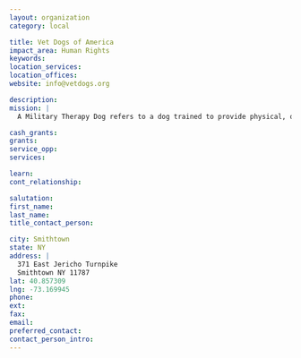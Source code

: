 ```yaml
---
layout: organization
category: local

title: Vet Dogs of America
impact_area: Human Rights
keywords: 
location_services: 
location_offices: 
website: info@vetdogs.org

description: 
mission: |
  A Military Therapy Dog refers to a dog trained to provide physical, occupational, or emotional therapy to wounded soldiers and active duty personnel in military installations, military and VA medical centers, and VA nursing homes.

cash_grants: 
grants: 
service_opp: 
services: 

learn: 
cont_relationship: 

salutation: 
first_name: 
last_name: 
title_contact_person: 

city: Smithtown
state: NY
address: |
  371 East Jericho Turnpike  
  Smithtown NY 11787
lat: 40.857309
lng: -73.169945
phone: 
ext: 
fax: 
email: 
preferred_contact: 
contact_person_intro: 
---
```

